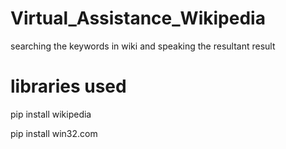 # Virtual_Assistance_Wikipedia
searching the keywords in wiki and speaking the resultant result 

# libraries used
 pip install wikipedia
 
 pip install win32.com
